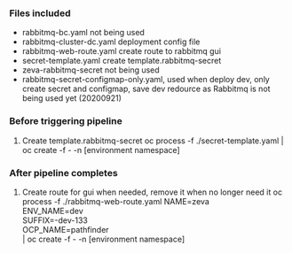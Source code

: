 ### Files included

* rabbitmq-bc.yaml not being used
* rabbitmq-cluster-dc.yaml deployment config file
* rabbitmq-web-route.yaml create route to rabbitmq gui
* secret-template.yaml create template.rabbitmq-secret
* zeva-rabbitmq-secret not being used
* rabbitmq-secret-configmap-only.yaml, used when deploy dev, only create secret and configmap, save dev redource as Rabbitmq is not being used yet (20200921)

### Before triggering pipeline

1. Create template.rabbitmq-secret
oc process -f ./secret-template.yaml | oc create -f - -n [environment namespace]

### After pipeline completes

1. Create route for gui when needed, remove it when no longer need it
oc process -f ./rabbitmq-web-route.yaml NAME=zeva \
ENV_NAME=dev \
SUFFIX=-dev-133 \
OCP_NAME=pathfinder \
| oc create -f - -n [environment namespace]
